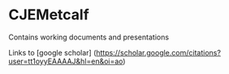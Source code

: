 # CJEMetcalf

Contains working documents and presentations

 Links to [google scholar] (https://scholar.google.com/citations?user=tt1oyyEAAAAJ&hl=en&oi=ao)
